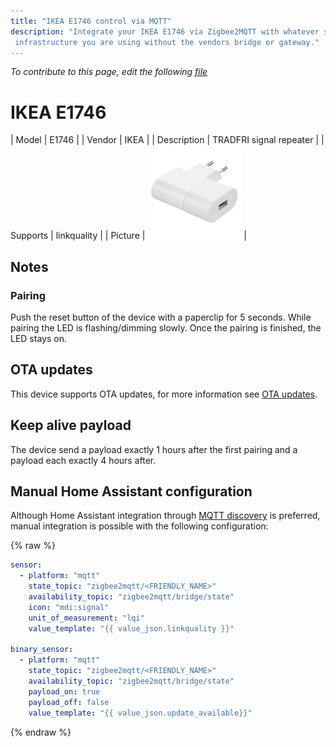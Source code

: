 ```yaml
---
title: "IKEA E1746 control via MQTT"
description: "Integrate your IKEA E1746 via Zigbee2MQTT with whatever smart home
 infrastructure you are using without the vendors bridge or gateway."
---
```


*To contribute to this page, edit the following
[file](https://github.com/Koenkk/zigbee2mqtt.io/blob/master/docs/devices/E1746.md)*

# IKEA E1746

| Model | E1746  |
| Vendor  | IKEA  |
| Description | TRADFRI signal repeater |
| Supports | linkquality |
| Picture | ![IKEA E1746](../images/devices/E1746.jpg) |

## Notes


### Pairing
Push the reset button of the device with a paperclip for 5 seconds.
While pairing the LED is flashing/dimming slowly. Once the pairing is finished, the LED stays on.


## OTA updates
This device supports OTA updates, for more information see [OTA updates](../information/ota_updates.md).

## Keep alive payload
The device send a payload exactly 1 hours after the first pairing and a payload each exactly 4 hours after.  


## Manual Home Assistant configuration
Although Home Assistant integration through [MQTT discovery](../integration/home_assistant) is preferred,
manual integration is possible with the following configuration:


{% raw %}
```yaml
sensor:
  - platform: "mqtt"
    state_topic: "zigbee2mqtt/<FRIENDLY_NAME>"
    availability_topic: "zigbee2mqtt/bridge/state"
    icon: "mdi:signal"
    unit_of_measurement: "lqi"
    value_template: "{{ value_json.linkquality }}"

binary_sensor:
  - platform: "mqtt"
    state_topic: "zigbee2mqtt/<FRIENDLY_NAME>"
    availability_topic: "zigbee2mqtt/bridge/state"
    payload_on: true
    payload_off: false
    value_template: "{{ value_json.update_available}}"
```
{% endraw %}
